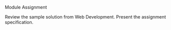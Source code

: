 Module Assignment

Review the sample solution from Web Development. Present the assignment specification.